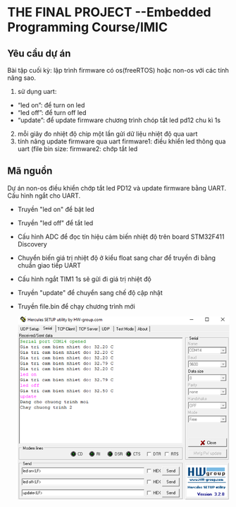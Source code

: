 # **THE FINAL PROJECT --Embedded Programming Course/IMIC**

## Yêu cầu dự án
Bài tập cuối kỳ: lập trình firmware có os(freeRTOS) hoặc non-os với các tính nâng sao.
1. sử dụng uart:
* “led on”: để turn on led
* “led off”: để turn off led
* “update”: để update firmware chương trình chóp tắt led pd12 chu kì 1s
2. mỗi giây đo nhiệt độ chip một lần gửi dữ liệu nhiệt độ qua uart
3. tính nâng update firmware qua uart
	firmware1: điều khiển led thông qua uart (file bin size:
	firmware2: chớp tắt led

## Mã nguồn
Dự án non-os điều khiển chớp tắt led PD12 và update firmware bằng UART.
Cấu hình ngắt cho UART.
- Truyền "led on" để bật led
- Truyền "led off" để tắt led
- Cấu hình ADC để đọc tín hiệu cảm biến nhiệt độ trên board STM32F411 Discovery
- Chuyển biến giá trị nhiệt độ ở kiểu float sang char để truyền đi bằng chuẩn giao tiếp UART
- Cấu hình ngắt TIM1 1s sẽ gửi đi giá trị nhiệt độ
- Truyền "update" để chuyển sang chế độ cập nhật
- Truyền file.bin để chạy chương trình mới
  
  ![Giao diện Hercules](Image/hercules.png)


